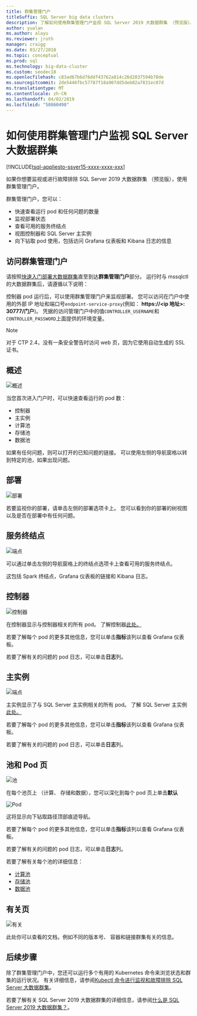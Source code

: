 ```yaml
---
title: 群集管理门户
titleSuffix: SQL Server big data clusters
description: 了解如何使用群集管理门户监视 SQL Server 2019 大数据群集 （预览版）。
author: yualan
ms.author: alayu
ms.reviewer: jroth
manager: craigg
ms.date: 03/27/2018
ms.topic: conceptual
ms.prod: sql
ms.technology: big-data-cluster
ms.custom: seodec18
ms.openlocfilehash: c83ad67b6d76ddf43762a814c26d2037594b78de
ms.sourcegitcommit: 2de5446fbc57787f18a907dd5deb02a7831ec07d
ms.translationtype: MT
ms.contentlocale: zh-CN
ms.lasthandoff: 04/02/2019
ms.locfileid: "58860498"
---
```

# <a name="how-to-use-the-cluster-administration-portal-to-monitor-a-sql-server-big-data-cluster"></a>如何使用群集管理门户监视 SQL Server 大数据群集

[!INCLUDE[tsql-appliesto-ssver15-xxxx-xxxx-xxx](../includes/tsql-appliesto-ssver15-xxxx-xxxx-xxx.md)]

如果你想要监视或进行故障排除 SQL Server 2019 大数据群集 （预览版），使用群集管理门户。

群集管理门户，您可以：
- 快速查看运行 pod 和任何问题的数量
- 监视部署状态
- 查看可用的服务终结点
- 视图控制器和 SQL Server 主实例
- 向下钻取 pod 使用，包括访问 Grafana 仪表板和 Kibana 日志的信息

## <a name="access-the-cluster-administration-portal"></a>访问群集管理门户

请按照[快速入门部署大数据群集](quickstart-big-data-cluster-deploy.md)直至到达**群集管理门户**部分。 运行时与 mssqlctl 的大数据群集后，请遵循以下说明：

控制器 pod 运行后，可以使用群集管理门户来监视部署。 您可以访问在门户中使用的外部 IP 地址和端口号`endpoint-service-proxy`(例如： **https://\<ip 地址\>: 30777/门户**)。 凭据的访问管理门户中的值`CONTROLLER_USERNAME`和`CONTROLLER_PASSWORD`上面提供的环境变量。

> [!NOTE]
> 对于 CTP 2.4，没有一条安全警告时访问 web 页，因为它使用自动生成的 SSL 证书。

## <a name="overview"></a>概述

![概述](./media/cluster-admin-portal/portal-overview.png)

当您首次进入门户时，可以快速查看运行的 pod 数：
- 控制器
- 主实例
- 计算池
- 存储池
- 数据池

如果有任何问题，则可以打开的已知问题的链接。 可以使用左侧的导航窗格以转到特定的池，如果出现问题。

## <a name="deployment"></a>部署

![部署](./media/cluster-admin-portal/portal-deployment.png)

若要监视你的部署，请单击左侧的部署选项卡上。 您可以看到你的部署的树视图以及是否在部署中有任何问题。

## <a name="service-endpoints"></a>服务终结点

![端点](./media/cluster-admin-portal/portal-endpoints.png)

可以通过单击左侧的导航窗格上的终结点选项卡上查看可用的服务终结点。

这包括 Spark 终结点，Grafana 仪表板的链接和 Kibana 日志。

## <a name="controller"></a>控制器

![控制器](./media/cluster-admin-portal/portal-controller.png)

在控制器显示与控制器相关的所有 pod。 了解控制器[此处。](concept-controller.md)

若要了解每个 pod 的更多其他信息，您可以单击**指标**该列以查看 Grafana 仪表板。

若要了解有关的问题的 pod 日志，可以单击**日志**列。

## <a name="master-instance"></a>主实例

![端点](./media/cluster-admin-portal/portal-master.png)

主实例显示了与 SQL Server 主实例相关的所有 pod。 了解 SQL Server 主实例[此处。](concept-master-instance.md)

若要了解每个 pod 的更多其他信息，您可以单击**指标**该列以查看 Grafana 仪表板。

若要了解有关的问题的 pod 日志，可以单击**日志**列。

## <a name="pool-and-pod-pages"></a>池和 Pod 页

![池](./media/cluster-admin-portal/portal-data-pool.png)

在每个池页上 （计算、 存储和数据），您可以深化到每个 pod 页上单击**默认**

![Pod](./media/cluster-admin-portal/portal-data-default-pool.png)

这将显示向下钻取路径顶部痕迹导航。

若要了解每个 pod 的更多其他信息，您可以单击**指标**该列以查看 Grafana 仪表板。

若要了解有关的问题的 pod 日志，可以单击**日志**列。

若要了解有关每个池的详细信息：
- [计算池](concept-compute-pool.md)
- [存储池](concept-storage-pool.md)
- [数据池](concept-data-pool.md)

## <a name="about-page"></a>有关页

![有关](./media/cluster-admin-portal/portal-about.png)

此处你可以查看的文档，例如不同的版本号、 容器和链接群集有关的信息。

## <a name="next-steps"></a>后续步骤

除了群集管理门户中，您还可以运行多个有用的 Kubernetes 命令来浏览状态和群集的运行状况。 有关详细信息，请参阅[Kubectl 命令进行监视和故障排除 SQL Server 大数据群集](cluster-troubleshooting-commands.md)。

若要了解有关 SQL Server 2019 大数据群集的详细信息，请参阅[什么是 SQL Server 2019 大数据群集？](big-data-cluster-overview.md)。
